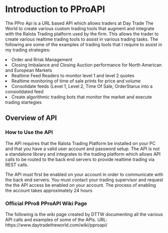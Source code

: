 <H1>Introduction to PProAPI</H1>
<p>The PPro Api is a URL based API which allows traders at Day Trade The World to create various custom trading tools that augment and integrate with the Ralota Trading platform used by the firm. This allows the trader to create various realtime trading tools to assist in various trading tasks. The following are some of the examples of trading tools that I require to assist in my trading strategies: 
<li>Order and Rrisk Management</li>
<li>Closing Imbalance and Closing Auction performance for North American and European Markets</li>
<li>Realtime Feed Readers to monitor level 1 and level 2 quotes</li>
<li>Realtime monitoring of time of sale prints for price and volume</li>
<li>Consolidate feeds (Level 1, Level 2, Time Of Sale, OrderStarus into a consioildated feed</li>
<li>Create algorithmic trading bots that monitor the market and execute trading startegies</li>
</p>
<H2>Overview of API</H2>
<H3>How to Use the API</H3>
<p>The API requires that the Ralota Trading Platform be installed on your PC and that you have a valid user account and password setup. The API is not a standalone library and integrates to the trading platform which allows API calls to be routed to the back end servers to provide realtime trading via REST calls.</p>
<p>The API must first be enabled on your account in order to communicate with the back end servers. You must contact your trading supervisor and request the the API access be enabled on your account. The process of enabling the account takes approximately 24 hours</p>
<H3>Official PPro8 PProAPI Wiki  Page</H3>
<p>The following is the wiki page created by DTTW documenting all the various API calls and examples of some of the APIs. URL: https://www.daytradetheworld.com/wiki/pproapi/</p>


  

